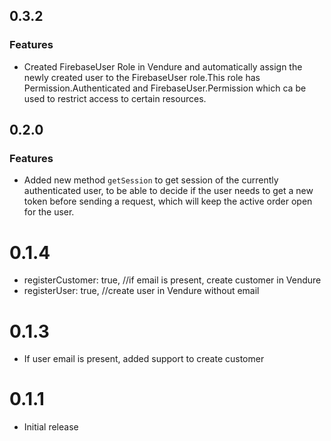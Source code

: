 ## 0.3.2
### Features
- Created FirebaseUser Role in Vendure and automatically assign the
newly created user to the FirebaseUser role.This role has Permission.Authenticated
and FirebaseUser.Permission which ca be used to restrict access to certain resources.

## 0.2.0
### Features
- Added new method `getSession` to get session of the currently authenticated user,
to be able to decide if the user needs to get a new token before sending a request,
which will keep the active order open for the user.

# 0.1.4
- registerCustomer: true, //if email is present, create customer in Vendure
- registerUser: true, //create user in Vendure without email
# 0.1.3
- If user email is present, added support to create customer

# 0.1.1

- Initial release

